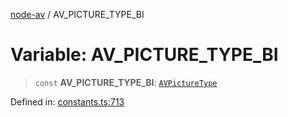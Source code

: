 [node-av](../globals.md) / AV\_PICTURE\_TYPE\_BI

# Variable: AV\_PICTURE\_TYPE\_BI

> `const` **AV\_PICTURE\_TYPE\_BI**: [`AVPictureType`](../type-aliases/AVPictureType.md)

Defined in: [constants.ts:713](https://github.com/seydx/av/blob/f8631fc881b394300b1479f511d55cf1c370a87f/src/constants/constants.ts#L713)
